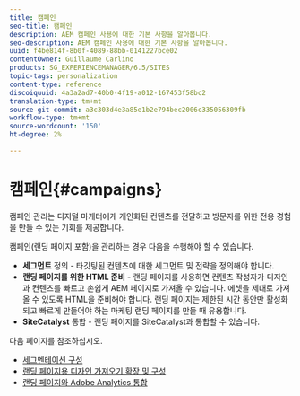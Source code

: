 ```yaml
---
title: 캠페인
seo-title: 캠페인
description: AEM 캠페인 사용에 대한 기본 사항을 알아봅니다.
seo-description: AEM 캠페인 사용에 대한 기본 사항을 알아봅니다.
uuid: f4be814f-8b0f-4089-88bb-0141227bce02
contentOwner: Guillaume Carlino
products: SG_EXPERIENCEMANAGER/6.5/SITES
topic-tags: personalization
content-type: reference
discoiquuid: 4a3a2ad7-40b0-4f19-a012-167453f58bc2
translation-type: tm+mt
source-git-commit: a3c303d4e3a85e1b2e794bec2006c335056309fb
workflow-type: tm+mt
source-wordcount: '150'
ht-degree: 2%

---
```



# 캠페인{#campaigns}

캠페인 관리는 디지털 마케터에게 개인화된 컨텐츠를 전달하고 방문자를 위한 전용 경험을 만들 수 있는 기회를 제공합니다.

캠페인(랜딩 페이지 포함)을 관리하는 경우 다음을 수행해야 할 수 있습니다.

* **세그먼트**  정의 - 타깃팅된 컨텐츠에 대한 세그먼트 및 전략을 정의해야 합니다.
* **랜딩 페이지를 위한 HTML 준비**  - 랜딩 페이지를 사용하면 컨텐츠 작성자가 디자인과 컨텐츠를 빠르고 손쉽게 AEM 페이지로 가져올 수 있습니다. 에셋을 제대로 가져올 수 있도록 HTML을 준비해야 합니다. 랜딩 페이지는 제한된 시간 동안만 활성화되고 빠르게 만들어야 하는 마케팅 랜딩 페이지를 만들 때 유용합니다.
* **SiteCatalyst**  통합 - 랜딩 페이지를 SiteCatalyst과 통합할 수 있습니다.

다음 페이지를 참조하십시오.

* [세그멘테이션 구성](/help/sites-administering/campaign-segmentation.md)
* [랜딩 페이지용 디자인 가져오기 확장 및 구성](/help/sites-administering/extending-the-design-importer-for-landingpages.md)
* [랜딩 페이지와 Adobe Analytics 통합](/help/sites-administering/integrating-landing-pages-with-adobe-analytics.md)

